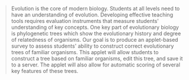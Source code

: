 > Evolution is the core of modern biology. Students at all levels need to have an understanding of evolution. Developing effective teaching tools requires evaluation instruments that measure students' understanding of key concepts.  One key part of evolutionary biology is phylogenetic trees which show the evolutionary history and degree of relatedness of organisms.  Our goal is to produce an applet-based survey to assess students' ability to construct correct evolutionary trees of familiar organisms. This applet will allow students to construct a tree based on familiar organisms, edit this tree, and save it to a server.  The applet will also allow for automatic scoring of several key features of these trees.